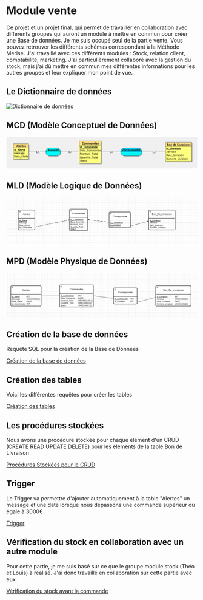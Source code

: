 # Module vente

Ce projet et un projet final, qui permet de travailler en collaboration avec différents groupes qui auront un module à mettre en commun pour créer une Base de données.
Je me suis occupé seul de la partie vente. Vous pouvez retrouver les différents schémas correspondant à la Méthode Merise.
J'ai travaillé avec ces différents modules : Stock, relation client, comptabilité, marketing.
J'ai particulièrement collaboré avec la gestion du stock, mais j'ai dû mettre en commun mes différentes informations pour les autres groupes et leur expliquer mon point de vue.

## Le Dictionnaire de données 

![Dictionnaire de données](./Documents/Dictionnaire-de-données.png)

## MCD (Modèle Conceptuel de Données)

![MCD](./Documents/MCD.png)

## MLD (Modèle Logique de Données)

![MLD](./Documents/MLD.png)

## MPD (Modèle Physique de Données)

![MPD](./Documents/MPD.png)

## Création de la base de données

Requête SQL pour la création de la Base de Données

[Création de la base de données](./Documents/create_database.md)

## Création des tables

Voici les différentes requêtes pour créer les tables

[Création des tables](./Documents/create_tables.md)

## Les procédures stockées

Nous avons une procédure stockée pour chaque élément d'un CRUD (CREATE READ UPDATE DELETE) pour les éléments de la table Bon de Livraison

[Procédures Stockées pour le CRUD](./Documents/procedure_stockee.md)

## Trigger

Le Trigger va permettre d'ajouter automatiquement à la table "Alertes" un message et une date lorsque nous dépassons une commande supérieur ou égale à 3000€

[Trigger](./Documents/trigger.md)

## Vérification du stock en collaboration avec un autre module

Pour cette partie, je me suis basé sur ce que le groupe module stock (Théo et Louis) à réalisé.
J'ai donc travaillé en collaboration sur cette partie avec eux.

[Vérification du stock avant la commande](./Documents/verif_stock.md)
